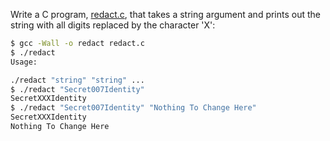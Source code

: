 Write a C program, [redact.c](redact.c), that takes a string argument and prints out the string with all digits replaced by the character 'X':

```sh
$ gcc -Wall -o redact redact.c
$ ./redact
Usage:

./redact "string" "string" ... 
$ ./redact "Secret007Identity"
SecretXXXIdentity
$ ./redact "Secret007Identity" "Nothing To Change Here"
SecretXXXIdentity
Nothing To Change Here
```
